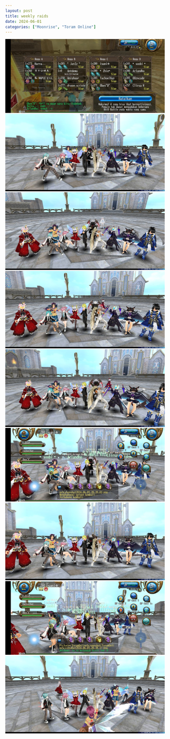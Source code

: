```yaml
---
layout: post
title: weekly raids
date: 2024-06-01
categories: ["Moonrise", "Toram Online"]
---
```


![pic1](/assets/img/moonrise/2024-06-01/IMG-20240602-WA0041.jpg)
<br/>
![pic2](/assets/img/moonrise/2024-06-01/IMG-20240602-WA0042.jpg)
<br/>
![pic3](/assets/img/moonrise/2024-06-01/IMG-20240602-WA0043.jpg)
<br/>
![pic4](/assets/img/moonrise/2024-06-01/IMG-20240602-WA0044.jpg)
<br/>
![pic5](/assets/img/moonrise/2024-06-01/IMG-20240602-WA0045.jpg)
<br/>
![pic6](/assets/img/moonrise/2024-06-01/IMG-20240602-WA0046.jpg)
<br/>
![pic7](/assets/img/moonrise/2024-06-01/IMG-20240602-WA0047.jpg)
<br/>
![pic8](/assets/img/moonrise/2024-06-01/IMG-20240602-WA0048.jpg)
<br/>
![pic9](/assets/img/moonrise/2024-06-01/IMG-20240602-WA0049.jpg)